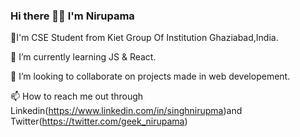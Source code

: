 ### Hi there 🙋‍♀️ I'm Nirupama

 💼I'm  CSE  Student from Kiet Group Of Institution Ghaziabad,India.
 
 🌱 I’m currently learning JS & React.
 
 👯 I’m looking to collaborate on projects made in web developement.
 
 📫 How to reach me out through Linkedin(https://www.linkedin.com/in/singhnirupma)and Twitter(https://twitter.com/geek_nirupama)
